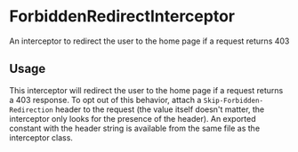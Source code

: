 # ForbiddenRedirectInterceptor
An interceptor to redirect the user to the home page if a request returns 403

## Usage
This interceptor will redirect the user to the home page if a request returns a 403 response. To opt out of this behavior, attach a ``Skip-Forbidden-Redirection`` header to the request (the value itself doesn't matter, the interceptor only looks for the presence of the header). An exported constant with the header string is available from the same file as the interceptor class.